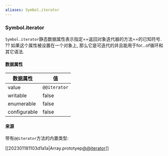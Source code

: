 ```yaml
---
aliases: Symbol.iterator
---
```



### Symbol.iterator


`Symbol.iterator`静态数据属性表示指定==返回对象迭代器的方法==的已知符号. ??
如果这个属性被设置在一个对象上, 那么它是可迭代的并且能用于for...of循环和其它语法.


#### 数据属性
| 数据属性     | 值           |
| ------------ | ------------ |
| value        | `@@iterator` |
| writable     | false        |
| enumerable   | false        |
| configurable | false        |




#### 来源
带有`@@iterator`方法的内置类型:

[[202301181103d1a1a|Array.prototyep[@@iterator]()]]




